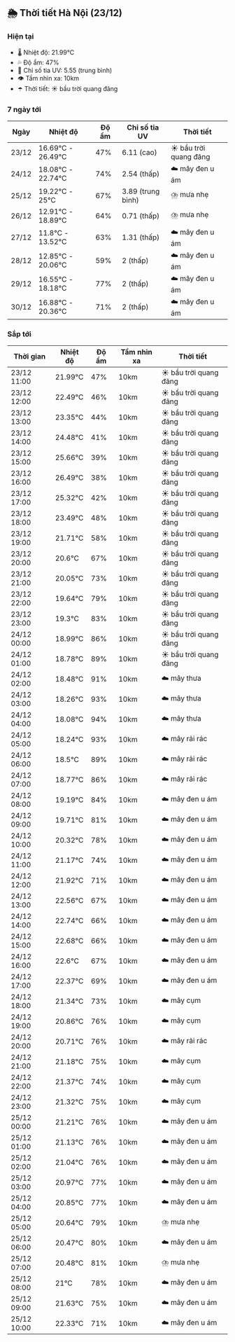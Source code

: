 ## 🌦️ Thời tiết Hà Nội (23/12)

### Hiện tại

- 🌡️ Nhiệt độ: 21.99℃
- 💦 Độ ẩm: 47%
- 🌟 Chỉ số tia UV: 5.55 (trung bình)
- 👁️ Tầm nhìn xa: 10km
- ☂️ Thời tiết: ☀️ bầu trời quang đãng

### 7 ngày tới

| Ngày | Nhiệt độ | Độ ẩm | Chỉ số tia UV | Thời tiết |
| --- | --- | --- | --- | --- |
| 23/12 | 16.69℃ - 26.49℃ | 47% | 6.11 (cao) | ☀️ bầu trời quang đãng |
| 24/12 | 18.08℃ - 22.74℃ | 74% | 2.54 (thấp) | ☁️ mây đen u ám |
| 25/12 | 19.22℃ - 25℃ | 67% | 3.89 (trung bình) | ⛈️ mưa nhẹ |
| 26/12 | 12.91℃ - 18.89℃ | 64% | 0.71 (thấp) | ⛈️ mưa nhẹ |
| 27/12 | 11.8℃ - 13.52℃ | 63% | 1.31 (thấp) | ☁️ mây đen u ám |
| 28/12 | 12.85℃ - 20.06℃ | 59% | 2 (thấp) | ☁️ mây đen u ám |
| 29/12 | 16.55℃ - 18.18℃ | 77% | 2 (thấp) | ☁️ mây đen u ám |
| 30/12 | 16.88℃ - 20.36℃ | 71% | 2 (thấp) | ☁️ mây đen u ám |

### Sắp tới

| Thời gian | Nhiệt độ | Độ ẩm | Tầm nhìn xa | Thời tiết |
| --- | --- | --- | --- | --- |
| 23/12 11:00 | 21.99℃ | 47% | 10km | ☀️ bầu trời quang đãng |
| 23/12 12:00 | 22.49℃ | 46% | 10km | ☀️ bầu trời quang đãng |
| 23/12 13:00 | 23.35℃ | 44% | 10km | ☀️ bầu trời quang đãng |
| 23/12 14:00 | 24.48℃ | 41% | 10km | ☀️ bầu trời quang đãng |
| 23/12 15:00 | 25.66℃ | 39% | 10km | ☀️ bầu trời quang đãng |
| 23/12 16:00 | 26.49℃ | 38% | 10km | ☀️ bầu trời quang đãng |
| 23/12 17:00 | 25.32℃ | 42% | 10km | ☀️ bầu trời quang đãng |
| 23/12 18:00 | 23.49℃ | 48% | 10km | ☀️ bầu trời quang đãng |
| 23/12 19:00 | 21.71℃ | 58% | 10km | ☀️ bầu trời quang đãng |
| 23/12 20:00 | 20.6℃ | 67% | 10km | ☀️ bầu trời quang đãng |
| 23/12 21:00 | 20.05℃ | 73% | 10km | ☀️ bầu trời quang đãng |
| 23/12 22:00 | 19.64℃ | 79% | 10km | ☀️ bầu trời quang đãng |
| 23/12 23:00 | 19.3℃ | 83% | 10km | ☀️ bầu trời quang đãng |
| 24/12 00:00 | 18.99℃ | 86% | 10km | ☀️ bầu trời quang đãng |
| 24/12 01:00 | 18.78℃ | 89% | 10km | ☀️ bầu trời quang đãng |
| 24/12 02:00 | 18.48℃ | 91% | 10km | ☁️ mây thưa |
| 24/12 03:00 | 18.26℃ | 93% | 10km | ☁️ mây thưa |
| 24/12 04:00 | 18.08℃ | 94% | 10km | ☁️ mây thưa |
| 24/12 05:00 | 18.24℃ | 93% | 10km | ☁️ mây rải rác |
| 24/12 06:00 | 18.5℃ | 89% | 10km | ☁️ mây rải rác |
| 24/12 07:00 | 18.77℃ | 86% | 10km | ☁️ mây rải rác |
| 24/12 08:00 | 19.19℃ | 84% | 10km | ☁️ mây đen u ám |
| 24/12 09:00 | 19.71℃ | 81% | 10km | ☁️ mây đen u ám |
| 24/12 10:00 | 20.32℃ | 78% | 10km | ☁️ mây đen u ám |
| 24/12 11:00 | 21.17℃ | 74% | 10km | ☁️ mây đen u ám |
| 24/12 12:00 | 21.92℃ | 71% | 10km | ☁️ mây đen u ám |
| 24/12 13:00 | 22.56℃ | 67% | 10km | ☁️ mây đen u ám |
| 24/12 14:00 | 22.74℃ | 66% | 10km | ☁️ mây đen u ám |
| 24/12 15:00 | 22.68℃ | 66% | 10km | ☁️ mây đen u ám |
| 24/12 16:00 | 22.6℃ | 67% | 10km | ☁️ mây đen u ám |
| 24/12 17:00 | 22.37℃ | 69% | 10km | ☁️ mây đen u ám |
| 24/12 18:00 | 21.34℃ | 73% | 10km | ☁️ mây cụm |
| 24/12 19:00 | 20.86℃ | 76% | 10km | ☁️ mây cụm |
| 24/12 20:00 | 20.71℃ | 76% | 10km | ☁️ mây rải rác |
| 24/12 21:00 | 21.18℃ | 75% | 10km | ☁️ mây cụm |
| 24/12 22:00 | 21.37℃ | 74% | 10km | ☁️ mây cụm |
| 24/12 23:00 | 21.32℃ | 75% | 10km | ☁️ mây cụm |
| 25/12 00:00 | 21.21℃ | 76% | 10km | ☁️ mây đen u ám |
| 25/12 01:00 | 21.13℃ | 76% | 10km | ☁️ mây đen u ám |
| 25/12 02:00 | 21.04℃ | 76% | 10km | ☁️ mây đen u ám |
| 25/12 03:00 | 20.97℃ | 77% | 10km | ☁️ mây đen u ám |
| 25/12 04:00 | 20.85℃ | 77% | 10km | ☁️ mây đen u ám |
| 25/12 05:00 | 20.64℃ | 79% | 10km | ⛈️ mưa nhẹ |
| 25/12 06:00 | 20.47℃ | 80% | 10km | ☁️ mây đen u ám |
| 25/12 07:00 | 20.48℃ | 81% | 10km | ⛈️ mưa nhẹ |
| 25/12 08:00 | 21℃ | 78% | 10km | ☁️ mây đen u ám |
| 25/12 09:00 | 21.63℃ | 75% | 10km | ☁️ mây đen u ám |
| 25/12 10:00 | 22.33℃ | 71% | 10km | ☁️ mây đen u ám |

